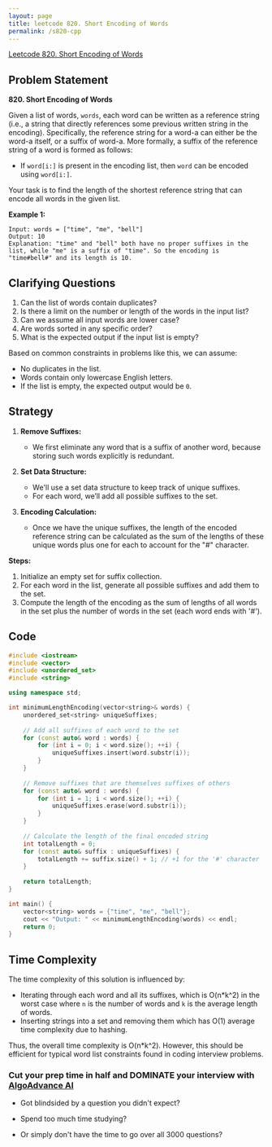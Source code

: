 ```yaml
---
layout: page
title: leetcode 820. Short Encoding of Words
permalink: /s820-cpp
---
```

[Leetcode 820. Short Encoding of Words](https://algoadvance.github.io/algoadvance/l820)
## Problem Statement

**820. Short Encoding of Words**

Given a list of words, `words`, each word can be written as a reference string (i.e., a string that directly references some previous written string in the encoding). Specifically, the reference string for a word-a can either be the word-a itself, or a suffix of word-a. More formally, a suffix of the reference string of a word is formed as follows:

- If `word[i:]` is present in the encoding list, then `word` can be encoded using `word[i:]`.

Your task is to find the length of the shortest reference string that can encode all words in the given list.

**Example 1:**
```
Input: words = ["time", "me", "bell"]
Output: 10
Explanation: "time" and "bell" both have no proper suffixes in the list, while "me" is a suffix of "time". So the encoding is "time#bell#" and its length is 10.
```

## Clarifying Questions

1. Can the list of words contain duplicates?
2. Is there a limit on the number or length of the words in the input list?
3. Can we assume all input words are lower case?
4. Are words sorted in any specific order?
5. What is the expected output if the input list is empty?

Based on common constraints in problems like this, we can assume:
- No duplicates in the list.
- Words contain only lowercase English letters.
- If the list is empty, the expected output would be `0`.

## Strategy

1. **Remove Suffixes:**
   - We first eliminate any word that is a suffix of another word, because storing such words explicitly is redundant.

2. **Set Data Structure:**
   - We'll use a set data structure to keep track of unique suffixes.
   - For each word, we’ll add all possible suffixes to the set.

3. **Encoding Calculation:**
   - Once we have the unique suffixes, the length of the encoded reference string can be calculated as the sum of the lengths of these unique words plus one for each to account for the "#" character.

**Steps:**

1. Initialize an empty set for suffix collection.
2. For each word in the list, generate all possible suffixes and add them to the set.
3. Compute the length of the encoding as the sum of lengths of all words in the set plus the number of words in the set (each word ends with '#').

## Code

```cpp
#include <iostream>
#include <vector>
#include <unordered_set>
#include <string>

using namespace std;

int minimumLengthEncoding(vector<string>& words) {
    unordered_set<string> uniqueSuffixes;
    
    // Add all suffixes of each word to the set
    for (const auto& word : words) {
        for (int i = 0; i < word.size(); ++i) {
            uniqueSuffixes.insert(word.substr(i));
        }
    }
    
    // Remove suffixes that are themselves suffixes of others
    for (const auto& word : words) {
        for (int i = 1; i < word.size(); ++i) {
            uniqueSuffixes.erase(word.substr(i));
        }
    }
    
    // Calculate the length of the final encoded string
    int totalLength = 0;
    for (const auto& suffix : uniqueSuffixes) {
        totalLength += suffix.size() + 1; // +1 for the '#' character
    }
    
    return totalLength;
}

int main() {
    vector<string> words = {"time", "me", "bell"};
    cout << "Output: " << minimumLengthEncoding(words) << endl;
    return 0;
}
```

## Time Complexity

The time complexity of this solution is influenced by:
- Iterating through each word and all its suffixes, which is O(n*k^2) in the worst case where `n` is the number of words and `k` is the average length of words.
- Inserting strings into a set and removing them which has O(1) average time complexity due to hashing.

Thus, the overall time complexity is O(n*k^2). However, this should be efficient for typical word list constraints found in coding interview problems.


### Cut your prep time in half and DOMINATE your interview with [AlgoAdvance AI](https://algoAdvance.com)

- Got blindsided by a question you didn't expect?

- Spend too much time studying?

- Or simply don't have the time to go over all 3000 questions?

